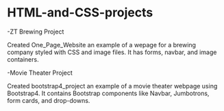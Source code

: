 # HTML-and-CSS-projects


-ZT Brewing Project

Created One_Page_Website an example of a wepage for a brewing company styled with CSS and image files. It has forms, navbar, and image containers.


-Movie Theater Project

Created bootstrap4_project an example of a movie theater webpage using Bootstrap4. It contains Bootstrap components like Navbar, Jumbotrons, form cards, and drop-downs. 
